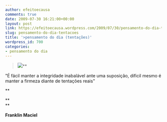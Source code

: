 ```yaml
---
author: efeitoecausa
comments: true
date: 2009-07-30 16:21:00+00:00
layout: post
link: https://efeitoecausa.wordpress.com/2009/07/30/pensamento-do-dia-tentacoes/
slug: pensamento-do-dia-tentacoes
title: '>pensamento do dia (tentações)'
wordpress_id: 700
categories:
- pensamento do dia
---
```


>[![](http://efeitoecausa.files.wordpress.com/2009/07/tentacao.jpg?w=214)](http://efeitoecausa.files.wordpress.com/2009/07/tentacao.jpg)**

  


"É fácil manter a integridade inabalável ante uma suposição, dificil mesmo é manter a firmeza diante de tentações reais"

**

**  
**

**Franklin Maciel**

